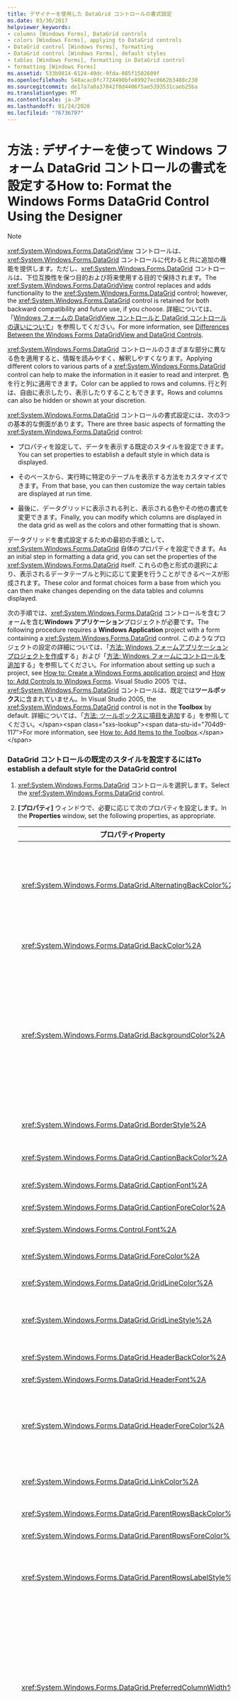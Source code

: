 ```yaml
---
title: デザイナーを使用した DataGrid コントロールの書式設定
ms.date: 03/30/2017
helpviewer_keywords:
- columns [Windows Forms], DataGrid controls
- colors [Windows Forms], applying to DataGrid controls
- DataGrid control [Windows Forms], formatting
- DataGrid control [Windows Forms], default styles
- tables [Windows Forms], formatting in DataGrid control
- formatting [Windows Forms]
ms.assetid: 533b9814-6124-49dc-9fda-085f1502609f
ms.openlocfilehash: 548acac0fc7724490bfe89927ec0662b3488c230
ms.sourcegitcommit: de17a7a0a37042f0d4406f5ae5393531caeb25ba
ms.translationtype: MT
ms.contentlocale: ja-JP
ms.lasthandoff: 01/24/2020
ms.locfileid: "76736797"
---
```

# <a name="how-to-format-the-windows-forms-datagrid-control-using-the-designer"></a><span data-ttu-id="704d9-102">方法 : デザイナーを使って Windows フォーム DataGrid コントロールの書式を設定する</span><span class="sxs-lookup"><span data-stu-id="704d9-102">How to: Format the Windows Forms DataGrid Control Using the Designer</span></span>

> [!NOTE]
> <span data-ttu-id="704d9-103"><xref:System.Windows.Forms.DataGridView> コントロールは、<xref:System.Windows.Forms.DataGrid> コントロールに代わると共に追加の機能を提供します。ただし、<xref:System.Windows.Forms.DataGrid> コントロールは、下位互換性を保つ目的および将来使用する目的で保持されます。</span><span class="sxs-lookup"><span data-stu-id="704d9-103">The <xref:System.Windows.Forms.DataGridView> control replaces and adds functionality to the <xref:System.Windows.Forms.DataGrid> control; however, the <xref:System.Windows.Forms.DataGrid> control is retained for both backward compatibility and future use, if you choose.</span></span> <span data-ttu-id="704d9-104">詳細については、「[Windows フォームの DataGridView コントロールと DataGrid コントロールの違いについて](differences-between-the-windows-forms-datagridview-and-datagrid-controls.md)」を参照してください。</span><span class="sxs-lookup"><span data-stu-id="704d9-104">For more information, see [Differences Between the Windows Forms DataGridView and DataGrid Controls](differences-between-the-windows-forms-datagridview-and-datagrid-controls.md).</span></span>

<span data-ttu-id="704d9-105"><xref:System.Windows.Forms.DataGrid> コントロールのさまざまな部分に異なる色を適用すると、情報を読みやすく、解釈しやすくなります。</span><span class="sxs-lookup"><span data-stu-id="704d9-105">Applying different colors to various parts of a <xref:System.Windows.Forms.DataGrid> control can help to make the information in it easier to read and interpret.</span></span> <span data-ttu-id="704d9-106">色を行と列に適用できます。</span><span class="sxs-lookup"><span data-stu-id="704d9-106">Color can be applied to rows and columns.</span></span> <span data-ttu-id="704d9-107">行と列は、自由に表示したり、表示したりすることもできます。</span><span class="sxs-lookup"><span data-stu-id="704d9-107">Rows and columns can also be hidden or shown at your discretion.</span></span>

<span data-ttu-id="704d9-108"><xref:System.Windows.Forms.DataGrid> コントロールの書式設定には、次の3つの基本的な側面があります。</span><span class="sxs-lookup"><span data-stu-id="704d9-108">There are three basic aspects of formatting the <xref:System.Windows.Forms.DataGrid> control:</span></span>

- <span data-ttu-id="704d9-109">プロパティを設定して、データを表示する既定のスタイルを設定できます。</span><span class="sxs-lookup"><span data-stu-id="704d9-109">You can set properties to establish a default style in which data is displayed.</span></span>

- <span data-ttu-id="704d9-110">そのベースから、実行時に特定のテーブルを表示する方法をカスタマイズできます。</span><span class="sxs-lookup"><span data-stu-id="704d9-110">From that base, you can then customize the way certain tables are displayed at run time.</span></span>

- <span data-ttu-id="704d9-111">最後に、データグリッドに表示される列と、表示される色やその他の書式を変更できます。</span><span class="sxs-lookup"><span data-stu-id="704d9-111">Finally, you can modify which columns are displayed in the data grid as well as the colors and other formatting that is shown.</span></span>

<span data-ttu-id="704d9-112">データグリッドを書式設定するための最初の手順として、<xref:System.Windows.Forms.DataGrid> 自体のプロパティを設定できます。</span><span class="sxs-lookup"><span data-stu-id="704d9-112">As an initial step in formatting a data grid, you can set the properties of the <xref:System.Windows.Forms.DataGrid> itself.</span></span> <span data-ttu-id="704d9-113">これらの色と形式の選択により、表示されるデータテーブルと列に応じて変更を行うことができるベースが形成されます。</span><span class="sxs-lookup"><span data-stu-id="704d9-113">These color and format choices form a base from which you can then make changes depending on the data tables and columns displayed.</span></span>

<span data-ttu-id="704d9-114">次の手順では、<xref:System.Windows.Forms.DataGrid> コントロールを含むフォームを含む**Windows アプリケーション**プロジェクトが必要です。</span><span class="sxs-lookup"><span data-stu-id="704d9-114">The following procedure requires a **Windows Application** project with a form containing a <xref:System.Windows.Forms.DataGrid> control.</span></span> <span data-ttu-id="704d9-115">このようなプロジェクトの設定の詳細については、「[方法: Windows フォームアプリケーションプロジェクトを作成](/visualstudio/ide/step-1-create-a-windows-forms-application-project)する」および「[方法: Windows フォームにコントロールを追加](how-to-add-controls-to-windows-forms.md)する」を参照してください。</span><span class="sxs-lookup"><span data-stu-id="704d9-115">For information about setting up such a project, see [How to: Create a Windows Forms application project](/visualstudio/ide/step-1-create-a-windows-forms-application-project) and [How to: Add Controls to Windows Forms](how-to-add-controls-to-windows-forms.md).</span></span> <span data-ttu-id="704d9-116">Visual Studio 2005 では、<xref:System.Windows.Forms.DataGrid> コントロールは、既定では**ツールボックス**に含まれていません。</span><span class="sxs-lookup"><span data-stu-id="704d9-116">In Visual Studio 2005, the <xref:System.Windows.Forms.DataGrid> control is not in the **Toolbox** by default.</span></span> <span data-ttu-id="704d9-117">詳細については、「[方法: ツールボックスに項目を追加](https://docs.microsoft.com/previous-versions/visualstudio/visual-studio-2010/ms165355(v=vs.100))する」を参照してください。</span><span class="sxs-lookup"><span data-stu-id="704d9-117">For more information, see [How to: Add Items to the Toolbox](https://docs.microsoft.com/previous-versions/visualstudio/visual-studio-2010/ms165355(v=vs.100)).</span></span>

### <a name="to-establish-a-default-style-for-the-datagrid-control"></a><span data-ttu-id="704d9-118">DataGrid コントロールの既定のスタイルを設定するには</span><span class="sxs-lookup"><span data-stu-id="704d9-118">To establish a default style for the DataGrid control</span></span>

1. <span data-ttu-id="704d9-119"><xref:System.Windows.Forms.DataGrid> コントロールを選択します。</span><span class="sxs-lookup"><span data-stu-id="704d9-119">Select the <xref:System.Windows.Forms.DataGrid> control.</span></span>

2. <span data-ttu-id="704d9-120">**[プロパティ]** ウィンドウで、必要に応じて次のプロパティを設定します。</span><span class="sxs-lookup"><span data-stu-id="704d9-120">In the **Properties** window, set the following properties, as appropriate.</span></span>

    |<span data-ttu-id="704d9-121">プロパティ</span><span class="sxs-lookup"><span data-stu-id="704d9-121">Property</span></span>|<span data-ttu-id="704d9-122">[説明]</span><span class="sxs-lookup"><span data-stu-id="704d9-122">Description</span></span>|
    |--------------|-----------------|
    |<xref:System.Windows.Forms.DataGrid.AlternatingBackColor%2A>|<span data-ttu-id="704d9-123">`BackColor` プロパティは、グリッドの偶数行の色を定義します。</span><span class="sxs-lookup"><span data-stu-id="704d9-123">The `BackColor` property defines the color of the even-numbered rows of the grid.</span></span> <span data-ttu-id="704d9-124"><xref:System.Windows.Forms.DataGrid.AlternatingBackColor%2A> プロパティを別の色に設定すると、他のすべての行がこの新しい色 (行1、3、5など) に設定されます。</span><span class="sxs-lookup"><span data-stu-id="704d9-124">When you set the <xref:System.Windows.Forms.DataGrid.AlternatingBackColor%2A> property to a different color, every other row is set to this new color (rows 1, 3, 5, and so on).</span></span>|
    |<xref:System.Windows.Forms.DataGrid.BackColor%2A>|<span data-ttu-id="704d9-125">グリッドの偶数行の背景色 (行0、2、4、6など) です (行0、2、4、6など)。</span><span class="sxs-lookup"><span data-stu-id="704d9-125">The background color of the even-numbered rows of the grid (rows 0, 2, 4, 6, and so on).</span></span>|
    |<xref:System.Windows.Forms.DataGrid.BackgroundColor%2A>|<span data-ttu-id="704d9-126"><xref:System.Windows.Forms.DataGrid.BackColor%2A> と <xref:System.Windows.Forms.DataGrid.AlternatingBackColor%2A> のプロパティによってグリッド内の行の色が決まりますが、<xref:System.Windows.Forms.DataGrid.BackgroundColor%2A> プロパティによって、行領域の外側の領域の色が決まります。これは、グリッドが一番下にスクロールしたときにのみ表示されるか、またはグリッドに含まれる行が少ない場合にのみ表示されます。</span><span class="sxs-lookup"><span data-stu-id="704d9-126">Whereas the <xref:System.Windows.Forms.DataGrid.BackColor%2A> and <xref:System.Windows.Forms.DataGrid.AlternatingBackColor%2A> properties determines the color of rows in the grid, the <xref:System.Windows.Forms.DataGrid.BackgroundColor%2A> property determines the color of the area outside the row area, which is only visible when the grid is scrolled to the bottom, or if only a few rows are contained in the grid.</span></span>|
    |<xref:System.Windows.Forms.DataGrid.BorderStyle%2A>|<span data-ttu-id="704d9-127"><xref:System.Windows.Forms.BorderStyle> 列挙値の1つである、グリッドの境界線スタイル。</span><span class="sxs-lookup"><span data-stu-id="704d9-127">The grid's border style, one of the <xref:System.Windows.Forms.BorderStyle> enumeration values.</span></span>|
    |<xref:System.Windows.Forms.DataGrid.CaptionBackColor%2A>|<span data-ttu-id="704d9-128">グリッドのすぐ上に表示されるグリッドのウィンドウキャプションの背景色。</span><span class="sxs-lookup"><span data-stu-id="704d9-128">The background color of the grid's window caption which appears immediately above the grid.</span></span>|
    |<xref:System.Windows.Forms.DataGrid.CaptionFont%2A>|<span data-ttu-id="704d9-129">グリッドの上部にあるキャプションのフォント。</span><span class="sxs-lookup"><span data-stu-id="704d9-129">The font of the caption at the top of the grid.</span></span>|
    |<xref:System.Windows.Forms.DataGrid.CaptionForeColor%2A>|<span data-ttu-id="704d9-130">グリッドのウィンドウキャプションの背景色。</span><span class="sxs-lookup"><span data-stu-id="704d9-130">The background color of the grid's window caption.</span></span>|
    |<xref:System.Windows.Forms.Control.Font%2A>|<span data-ttu-id="704d9-131">グリッド内のテキストを表示するために使用されるフォント。</span><span class="sxs-lookup"><span data-stu-id="704d9-131">The font used to display the text in the grid.</span></span>|
    |<xref:System.Windows.Forms.DataGrid.ForeColor%2A>|<span data-ttu-id="704d9-132">データグリッドの行のデータによって表示されるフォントの色。</span><span class="sxs-lookup"><span data-stu-id="704d9-132">The color of the font displayed by the data in the rows of the data grid.</span></span>|
    |<xref:System.Windows.Forms.DataGrid.GridLineColor%2A>|<span data-ttu-id="704d9-133">データグリッドのグリッド線の色。</span><span class="sxs-lookup"><span data-stu-id="704d9-133">The color of the grid lines of the data grid.</span></span>|
    |<xref:System.Windows.Forms.DataGrid.GridLineStyle%2A>|<span data-ttu-id="704d9-134">グリッドのセルを区切る線のスタイル。 <xref:System.Windows.Forms.DataGridLineStyle> 列挙値のいずれかです。</span><span class="sxs-lookup"><span data-stu-id="704d9-134">The style of the lines separating the cells of the grid, one of the <xref:System.Windows.Forms.DataGridLineStyle> enumeration values.</span></span>|
    |<xref:System.Windows.Forms.DataGrid.HeaderBackColor%2A>|<span data-ttu-id="704d9-135">行ヘッダーと列ヘッダーの背景色。</span><span class="sxs-lookup"><span data-stu-id="704d9-135">The background color of row and column headers.</span></span>|
    |<xref:System.Windows.Forms.DataGrid.HeaderFont%2A>|<span data-ttu-id="704d9-136">列ヘッダーに使用されるフォントです。</span><span class="sxs-lookup"><span data-stu-id="704d9-136">The font used for the column headers.</span></span>|
    |<xref:System.Windows.Forms.DataGrid.HeaderForeColor%2A>|<span data-ttu-id="704d9-137">グリッドの列ヘッダーの前景色。列ヘッダーのテキスト、プラス記号 (+) とマイナス記号 (-) の各グリフを含み、複数の関連テーブルが表示されたときに行を展開したり折りたたんだりします。</span><span class="sxs-lookup"><span data-stu-id="704d9-137">The foreground color of the grid's column headers, including the column header text and the plus sign (+) and minus sign (-) glyphs that expand and collapse rows when multiple related tables are displayed.</span></span>|
    |<xref:System.Windows.Forms.DataGrid.LinkColor%2A>|<span data-ttu-id="704d9-138">子テーブルへのリンク、リレーションシップ名など、データグリッド内のすべてのリンクのテキストの色。</span><span class="sxs-lookup"><span data-stu-id="704d9-138">The color of text of all the links in the data grid, including links to child tables, the relation name, and so on.</span></span>|
    |<xref:System.Windows.Forms.DataGrid.ParentRowsBackColor%2A>|<span data-ttu-id="704d9-139">子テーブルでは、親行の背景色です。</span><span class="sxs-lookup"><span data-stu-id="704d9-139">In a child table, this is the background color of the parent rows.</span></span>|
    |<xref:System.Windows.Forms.DataGrid.ParentRowsForeColor%2A>|<span data-ttu-id="704d9-140">子テーブルでは、これが親行の前景色です。</span><span class="sxs-lookup"><span data-stu-id="704d9-140">In a child table, this is the foreground color of the parent rows.</span></span>|
    |<xref:System.Windows.Forms.DataGrid.ParentRowsLabelStyle%2A>|<span data-ttu-id="704d9-141"><xref:System.Windows.Forms.DataGridParentRowsLabelStyle> 列挙体を使って、テーブル名と列名を親行に表示するかどうかを決定します。</span><span class="sxs-lookup"><span data-stu-id="704d9-141">Determines whether the table and column names are displayed in the parent row, by means of the <xref:System.Windows.Forms.DataGridParentRowsLabelStyle> enumeration.</span></span>|
    |<xref:System.Windows.Forms.DataGrid.PreferredColumnWidth%2A>|<span data-ttu-id="704d9-142">グリッドの列の既定の幅 (ピクセル単位)。</span><span class="sxs-lookup"><span data-stu-id="704d9-142">The default width (in pixels) of columns in the grid.</span></span> <span data-ttu-id="704d9-143"><xref:System.Windows.Forms.DataGrid.DataSource%2A> プロパティと <xref:System.Windows.Forms.DataGrid.DataMember%2A> プロパティ (個別に、または <xref:System.Windows.Forms.DataGrid.SetDataBinding%2A> メソッド) をリセットする前にこのプロパティを設定するか、またはプロパティを無効にします。</span><span class="sxs-lookup"><span data-stu-id="704d9-143">Set this property before resetting the <xref:System.Windows.Forms.DataGrid.DataSource%2A> and <xref:System.Windows.Forms.DataGrid.DataMember%2A> properties (either separately, or through the <xref:System.Windows.Forms.DataGrid.SetDataBinding%2A> method), or the property will have no effect.</span></span><br /><br /> <span data-ttu-id="704d9-144">プロパティを0未満の値に設定することはできません。</span><span class="sxs-lookup"><span data-stu-id="704d9-144">The property cannot be set to a value less than 0.</span></span>|
    |<xref:System.Windows.Forms.DataGrid.PreferredRowHeight%2A>|<span data-ttu-id="704d9-145">グリッド内の行の高さ (ピクセル単位)。</span><span class="sxs-lookup"><span data-stu-id="704d9-145">The row height (in pixels) of rows in the grid.</span></span> <span data-ttu-id="704d9-146"><xref:System.Windows.Forms.DataGrid.DataSource%2A> プロパティと <xref:System.Windows.Forms.DataGrid.DataMember%2A> プロパティ (個別に、または <xref:System.Windows.Forms.DataGrid.SetDataBinding%2A> メソッド) をリセットする前にこのプロパティを設定するか、またはプロパティを無効にします。</span><span class="sxs-lookup"><span data-stu-id="704d9-146">Set this property before resetting the <xref:System.Windows.Forms.DataGrid.DataSource%2A> and <xref:System.Windows.Forms.DataGrid.DataMember%2A> properties (either separately, or through the <xref:System.Windows.Forms.DataGrid.SetDataBinding%2A> method), or the property will have no effect.</span></span><br /><br /> <span data-ttu-id="704d9-147">プロパティを0未満の値に設定することはできません。</span><span class="sxs-lookup"><span data-stu-id="704d9-147">The property cannot be set to a value less than 0.</span></span>|
    |<xref:System.Windows.Forms.DataGrid.RowHeaderWidth%2A>|<span data-ttu-id="704d9-148">グリッドの行ヘッダーの幅。</span><span class="sxs-lookup"><span data-stu-id="704d9-148">The width of the row headers of the grid.</span></span>|
    |<xref:System.Windows.Forms.DataGrid.SelectionBackColor%2A>|<span data-ttu-id="704d9-149">行またはセルが選択されている場合、これが背景色になります。</span><span class="sxs-lookup"><span data-stu-id="704d9-149">When a row or cell is selected, this is the background color.</span></span>|
    |<xref:System.Windows.Forms.DataGrid.SelectionForeColor%2A>|<span data-ttu-id="704d9-150">行またはセルが選択されている場合、これは前景色です。</span><span class="sxs-lookup"><span data-stu-id="704d9-150">When a row or cell is selected, this is the foreground color.</span></span>|

    > [!NOTE]
    > <span data-ttu-id="704d9-151">コントロールの色をカスタマイズする場合、色の選択が不適切であるため (赤や緑など)、コントロールにアクセスできないようにすることができます。</span><span class="sxs-lookup"><span data-stu-id="704d9-151">When you are customizing the colors of controls, it is possible to make the control inaccessible due to poor color choice (for example, red and green).</span></span> <span data-ttu-id="704d9-152">この問題を回避するには、**システムカラー**パレットで使用可能な色を使用します。</span><span class="sxs-lookup"><span data-stu-id="704d9-152">Use the colors available on the **System Colors** palette to avoid this issue.</span></span>

    <span data-ttu-id="704d9-153">次の手順では、データテーブルにバインドされた <xref:System.Windows.Forms.DataGrid> コントロールが必要です。</span><span class="sxs-lookup"><span data-stu-id="704d9-153">The following procedure requires a <xref:System.Windows.Forms.DataGrid> control bound to a data table.</span></span> <span data-ttu-id="704d9-154">詳細については、「[方法: Windows フォーム DataGrid コントロールをデータソースにバインドする](how-to-bind-the-windows-forms-datagrid-control-to-a-data-source.md)」を参照してください。</span><span class="sxs-lookup"><span data-stu-id="704d9-154">For more information, see [How to: Bind the Windows Forms DataGrid Control to a Data Source](how-to-bind-the-windows-forms-datagrid-control-to-a-data-source.md).</span></span>

### <a name="to-set-the-table-and-column-style-of-a-data-table-at-design-time"></a><span data-ttu-id="704d9-155">デザイン時にデータテーブルのテーブルと列のスタイルを設定するには</span><span class="sxs-lookup"><span data-stu-id="704d9-155">To set the table and column style of a data table at design time</span></span>

1. <span data-ttu-id="704d9-156">フォームの <xref:System.Windows.Forms.DataGrid> コントロールを選択します。</span><span class="sxs-lookup"><span data-stu-id="704d9-156">Select the <xref:System.Windows.Forms.DataGrid> control on your form.</span></span>

2. <span data-ttu-id="704d9-157">**[プロパティ]** ウィンドウで、[<xref:System.Windows.Forms.DataGrid.TableStyles%2A> プロパティを選択し、**省略記号**(省略記号ボタン ([...]) をクリックします (Visual](./media/visual-studio-ellipsis-button.png)Studio のプロパティウィンドウの![)] ボタンをクリックします。</span><span class="sxs-lookup"><span data-stu-id="704d9-157">In the **Properties** window, select the <xref:System.Windows.Forms.DataGrid.TableStyles%2A> property and click the **Ellipsis** (![The Ellipsis button (...) in the Properties window of Visual Studio.](./media/visual-studio-ellipsis-button.png)) button.</span></span>

3. <span data-ttu-id="704d9-158">**[DataGridTableStyle コレクションエディター]** ダイアログボックスで、 **[追加]** をクリックして、テーブルスタイルをコレクションに追加します。</span><span class="sxs-lookup"><span data-stu-id="704d9-158">In the **DataGridTableStyle Collection Editor** dialog box, click **Add** to add a table style to the collection.</span></span>

     <span data-ttu-id="704d9-159">**DataGridTableStyle Collection エディター**では、テーブルスタイルの追加と削除、表示とレイアウトのプロパティの設定、およびテーブルスタイルのマッピング名の設定を行うことができます。</span><span class="sxs-lookup"><span data-stu-id="704d9-159">With the **DataGridTableStyle Collection Editor**, you can add and remove table styles, set display and layout properties, and set the mapping name for the table styles.</span></span>

4. <span data-ttu-id="704d9-160"><xref:System.Windows.Forms.DataGridTableStyle.MappingName%2A> プロパティに、各テーブルスタイルのマッピング名を設定します。</span><span class="sxs-lookup"><span data-stu-id="704d9-160">Set the <xref:System.Windows.Forms.DataGridTableStyle.MappingName%2A> property to the mapping name for each table style.</span></span>

     <span data-ttu-id="704d9-161">マッピング名は、どのテーブルスタイルをどのテーブルに使用するかを指定するために使用されます。</span><span class="sxs-lookup"><span data-stu-id="704d9-161">The mapping name is used to specify which table style should be used with which table.</span></span>

5. <span data-ttu-id="704d9-162">**DataGridTableStyle Collection エディター**で、[<xref:System.Windows.Forms.DataGridTableStyle.GridColumnStyles%2A>] プロパティを選択し、省略記号ボタン![(Visual Studio のプロパティウィンドウの省略記号ボタン ([...]) をクリックします。](./media/visual-studio-ellipsis-button.png))。</span><span class="sxs-lookup"><span data-stu-id="704d9-162">In the **DataGridTableStyle Collection Editor**, select the <xref:System.Windows.Forms.DataGridTableStyle.GridColumnStyles%2A> property and click the ellipsis button (![The Ellipsis button (...) in the Properties window of Visual Studio.](./media/visual-studio-ellipsis-button.png)).</span></span>

6. <span data-ttu-id="704d9-163">**[System.windows.forms.datagridcolumnstyle> コレクションエディター]** ダイアログボックスで、作成したテーブルのスタイルに列のスタイルを追加します。</span><span class="sxs-lookup"><span data-stu-id="704d9-163">In the **DataGridColumnStyle Collection Editor** dialog box, add column styles to the table style you created.</span></span>

     <span data-ttu-id="704d9-164">**System.windows.forms.datagridcolumnstyle> Collection エディター**では、列のスタイルの追加と削除、表示とレイアウトのプロパティの設定、およびデータ列のマッピング名と書式設定文字列の設定を行うことができます。</span><span class="sxs-lookup"><span data-stu-id="704d9-164">With the **DataGridColumnStyle Collection Editor**, you can add and remove column styles, set display and layout properties, and set the mapping name and formatting strings for the data columns.</span></span>

    > [!NOTE]
    > <span data-ttu-id="704d9-165">書式設定文字列の詳細については、「[型の書式設定](../../../standard/base-types/formatting-types.md)」を参照してください。</span><span class="sxs-lookup"><span data-stu-id="704d9-165">For more information about formatting strings, see [Formatting Types](../../../standard/base-types/formatting-types.md).</span></span>

## <a name="see-also"></a><span data-ttu-id="704d9-166">参照</span><span class="sxs-lookup"><span data-stu-id="704d9-166">See also</span></span>

- <xref:System.Windows.Forms.GridTableStylesCollection>
- <xref:System.Windows.Forms.GridColumnStylesCollection>
- <xref:System.Windows.Forms.DataGrid>
- [<span data-ttu-id="704d9-167">方法 : Windows フォーム DataGrid コントロールの列を削除するまたは非表示にする</span><span class="sxs-lookup"><span data-stu-id="704d9-167">How to: Delete or Hide Columns in the Windows Forms DataGrid Control</span></span>](how-to-delete-or-hide-columns-in-the-windows-forms-datagrid-control.md)
- [<span data-ttu-id="704d9-168">DataGrid コントロール</span><span class="sxs-lookup"><span data-stu-id="704d9-168">DataGrid Control</span></span>](datagrid-control-windows-forms.md)
